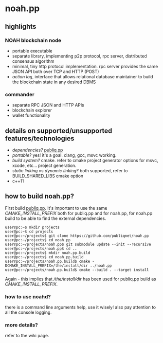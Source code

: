 # noah.pp

## highlights
### NOAH blockchain node
+ portable executable
+ separate library, implementing p2p protocol, rpc server, distributed consensus algorithm
+ minimal, tiny http protocol implementation. rpc server provides the same JSON API both over TCP and HTTP (POST)
+ *action log*, interface that allows relational database maintainer to build the blockchain state in any desired DBMS
### commander
+ separate RPC JSON and HTTP APIs
+ blockchain explorer
+ wallet functionality

## details on supported/unsupported features/technologies
+ *dependencies?* [publiq.pp](https://github.com/publiqnet/publiq.pp "publiq.pp")
+ *portable?* yes! it's a goal. clang, gcc, msvc working.
+ *build system?* cmake. refer to cmake project generator options for msvc, xcode, etc... project generation.
+ *static linking vs dynamic linking?* both supported, refer to BUILD_SHARED_LIBS cmake option
+ c++11

## how to build noah.pp?
First build [publiq.pp](https://github.com/publiqnet/publiq.pp "publiq.pp").
It's important to use the same *CMAKE_INSTALL_PREFIX* both for publiq.pp and for noah.pp, 
for noah.pp build to be able to find the external dependencies.


```console
user@pc:~$ mkdir projects
user@pc:~$ cd projects
user@pc:~/projects$ git clone https://github.com/publiqnet/noah.pp
user@pc:~/projects$ cd noah.pp
user@pc:~/projects/noah.pp$ git submodule update --init --recursive
user@pc:~/projects/noah.pp$ cd ..
user@pc:~/projects$ mkdir noah.pp.build
user@pc:~/projects$ cd noah.pp.build
user@pc:~/projects/noah.pp.build$ cmake -DCMAKE_INSTALL_PREFIX=/the/install/dir ../noah.pp
user@pc:~/projects/noah.pp.build$ cmake --build . --target install
```

Again - this implies that */the/install/dir* has been used for publiq.pp build as *CMAKE_INSTALL_PREFIX*.

### how to use noahd?
there is a command line arguments help, use it wisely!
also pay attention to all the console logging.

### more details?
refer to the wiki page.
